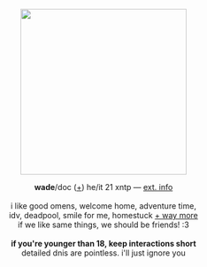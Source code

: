 <p align="center">
<img src="https://i.imgur.com/EhJdGDL.gif" width="300px">
</p>
<p align="center">
<b>wade</b>/doc (<a href="https://pronouns.cc/@deadpool">+</a>) he/it 21 xntp ― <a href="https://funny.straw.page/">ext. info</a>
<br><br>i like good omens, welcome home, adventure time,
<br>idv, deadpool, smile for me, homestuck <a href="https://rentry.co/-spiderman">+ way more</a>
<br>if we like same things, we should be friends! :3
<br><br><b>if you're younger than 18, keep interactions short</b>
<br>detailed dnis are pointless. i'll just ignore you
</p>

